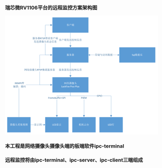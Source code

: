 ### 瑞芯微RV1106平台的远程监控方案架构图
![Alt text](瑞芯微RV1106平台的远程监控方案架构图.png)

### 本工程是网络摄像头摄像头端的板端软件ipc-terminal

### 远程监控将由ipc-terminal、ipc-server、ipc-client三端组成
